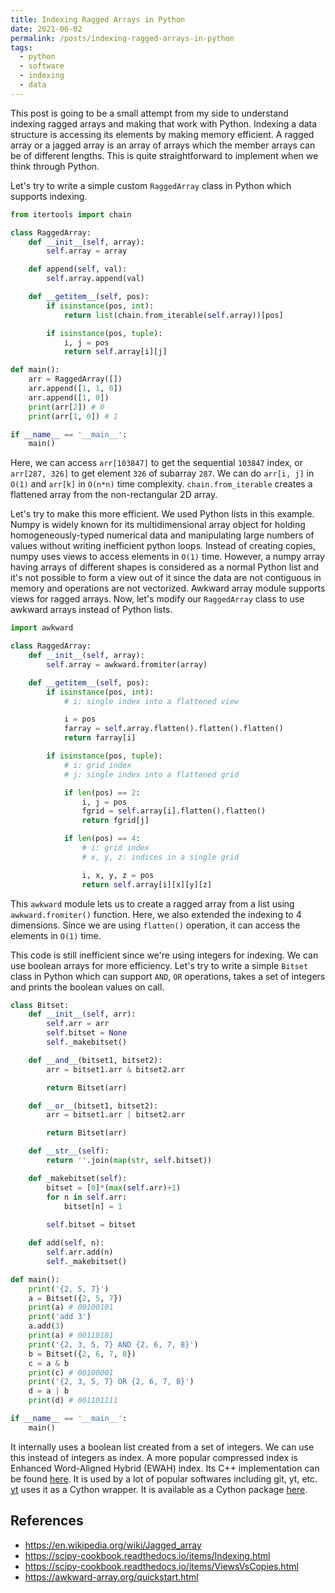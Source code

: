 ```yaml
---
title: Indexing Ragged Arrays in Python
date: 2021-06-02
permalink: /posts/indexing-ragged-arrays-in-python
tags:
  - python
  - software
  - indexing
  - data
---
```


This post is going to be a small attempt from my side to understand indexing ragged arrays and making that work with Python. Indexing a data structure is accessing its elements by making memory efficient. A ragged array or a jagged array is an array of arrays which the member arrays can be of different lengths. This is quite straightforward to implement when we think through Python. 

Let's try to write a simple custom `RaggedArray` class in Python which supports indexing.

```python
from itertools import chain

class RaggedArray:
    def __init__(self, array):
        self.array = array

    def append(self, val):
        self.array.append(val)

    def __getitem__(self, pos):
        if isinstance(pos, int):
            return list(chain.from_iterable(self.array))[pos]

        if isinstance(pos, tuple):
            i, j = pos
            return self.array[i][j]

def main():
    arr = RaggedArray([])
    arr.append([1, 1, 0])
    arr.append([1, 0])
    print(arr[2]) # 0
    print(arr[1, 0]) # 1

if __name__ == '__main__':
    main()
```

Here, we can access `arr[103847]` to get the sequential `103847` index, or `arr[287, 326]` to get element `326` of subarray `287`. We can do `arr[i, j]` in `O(1)` and `arr[k]` in `O(n*n)` time complexity. `chain.from_iterable` creates a flattened array from the non-rectangular 2D array.

Let's try to make this more efficient. We used Python lists in this example. Numpy is widely known for its multidimensional array object for holding homogeneously-typed numerical data and manipulating large numbers of values without writing inefficient python loops. Instead of creating copies, numpy uses views to access elements in `O(1)` time. However, a numpy array having arrays of different shapes is considered as a normal Python list and it's not possible to form a view out of it since the data are not contiguous in memory and operations are not vectorized. Awkward array module supports views for ragged arrays. Now, let's modify our `RaggedArray` class to use awkward arrays instead of Python lists.

```python
import awkward

class RaggedArray:
    def __init__(self, array):
        self.array = awkward.fromiter(array)

    def __getitem__(self, pos):
        if isinstance(pos, int):
            # i: single index into a flattened view

            i = pos
            farray = self.array.flatten().flatten().flatten()
            return farray[i]

        if isinstance(pos, tuple):
            # i: grid index
            # j: single index into a flattened grid

            if len(pos) == 2:
                i, j = pos
                fgrid = self.array[i].flatten().flatten()
                return fgrid[j]

            if len(pos) == 4:
                # i: grid index
                # x, y, z: indices in a single grid

                i, x, y, z = pos
                return self.array[i][x][y][z]
```

This `awkward` module lets us to create a ragged array from a list using `awkward.fromiter()` function. Here, we also extended the indexing to 4 dimensions. Since we are using `flatten()` operation, it can access the elements in `O(1)` time.

This code is still inefficient since we're using integers for indexing. We can use boolean arrays for more efficiency. Let's try to write a simple `Bitset` class in Python which can support `AND`, `OR` operations, takes a set of integers and prints the boolean values on call.

```python
class Bitset:
    def __init__(self, arr):
        self.arr = arr
        self.bitset = None
        self._makebitset()

    def __and__(bitset1, bitset2):
        arr = bitset1.arr & bitset2.arr

        return Bitset(arr)

    def __or__(bitset1, bitset2):
        arr = bitset1.arr | bitset2.arr

        return Bitset(arr)

    def __str__(self):
        return ''.join(map(str, self.bitset))

    def _makebitset(self):
        bitset = [0]*(max(self.arr)+1)
        for n in self.arr:
            bitset[n] = 1
 
        self.bitset = bitset

    def add(self, n):
        self.arr.add(n)
        self._makebitset()

def main():
    print('{2, 5, 7}')
    a = Bitset({2, 5, 7})
    print(a) # 00100101
    print('add 3')
    a.add(3)
    print(a) # 00110101
    print('{2, 3, 5, 7} AND {2, 6, 7, 8}')
    b = Bitset({2, 6, 7, 8})
    c = a & b
    print(c) # 00100001
    print('{2, 3, 5, 7} OR {2, 6, 7, 8}')
    d = a | b
    print(d) # 001101111

if __name__ == '__main__':
    main()
```

It internally uses a boolean list created from a set of integers. We can use this instead of integers as index. A more popular compressed index is Enhanced Word-Aligned Hybrid (EWAH) index. Its C++ implementation can be found [here](https://github.com/lemire/EWAHBoolArray). It is used by a lot of popular softwares including git, yt, etc. [yt](https://yt-project.org/) uses it as a Cython wrapper. It is available as a Cython package [here](https://github.com/yt-project/ewah_bool_utils).


## References
* https://en.wikipedia.org/wiki/Jagged_array
* https://scipy-cookbook.readthedocs.io/items/Indexing.html
* https://scipy-cookbook.readthedocs.io/items/ViewsVsCopies.html
* https://awkward-array.org/quickstart.html

